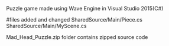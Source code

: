 Puzzle game made using Wave Engine in Visual Studio 2015(C#)

#files added and changed
SharedSource/Main/Piece.cs
SharedSource/Main/MyScene.cs

Mad_Head_Puzzle.zip folder contains zipped source code
